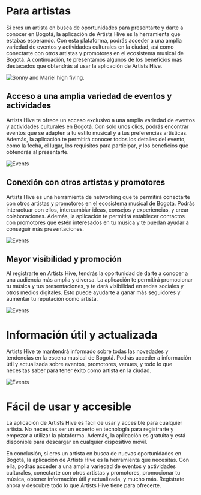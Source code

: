 # Para artistas

Si eres un artista en busca de oportunidades para presentarte y darte a conocer en Bogotá, la aplicación de Artists Hive es la herramienta que estabas esperando. Con esta plataforma, podrás acceder a una amplia variedad de eventos y actividades culturales en la ciudad, así como conectarte con otros artistas y promotores en el ecosistema musical de Bogotá. A continuación, te presentamos algunos de los beneficios más destacados que obtendrás al usar la aplicación de Artists Hive.

![Sonny and Mariel high fiving.](https://npcarlos.co/artistsHive_mocks/IndustryOffer/artists_performance.jpg)

## Acceso a una amplia variedad de eventos y actividades

Artists Hive te ofrece un acceso exclusivo a una amplia variedad de eventos y actividades culturales en Bogotá. Con solo unos clics, podrás encontrar eventos que se adapten a tu estilo musical y a tus preferencias artísticas. Además, la aplicación te permitirá conocer todos los detalles del evento, como la fecha, el lugar, los requisitos para participar, y los beneficios que obtendrás al presentarte.

![Events](https://npcarlos.co/artistsHive_mocks/IndustryOffer/artists_live_events.jpg)

## Conexión con otros artistas y promotores

Artists Hive es una herramienta de networking que te permitirá conectarte con otros artistas y promotores en el ecosistema musical de Bogotá. Podrás interactuar con ellos, intercambiar ideas, consejos y experiencias, y crear colaboraciones. Además, la aplicación te permitirá establecer contactos con promotores que estén interesados en tu música y te puedan ayudar a conseguir más presentaciones.

![Events](https://npcarlos.co/artistsHive_mocks/IndustryOffer/artists_networking.jpg)

## Mayor visibilidad y promoción

Al registrarte en Artists Hive, tendrás la oportunidad de darte a conocer a una audiencia más amplia y diversa. La aplicación te permitirá promocionar tu música y tus presentaciones, y te dará visibilidad en redes sociales y otros medios digitales. Esto puede ayudarte a ganar más seguidores y aumentar tu reputación como artista.

![Events](https://npcarlos.co/artistsHive_mocks/IndustryOffer/artists_social_networks.jpg)

# Información útil y actualizada

Artists Hive te mantendrá informado sobre todas las novedades y tendencias en la escena musical de Bogotá. Podrás acceder a información útil y actualizada sobre eventos, promotores, venues, y todo lo que necesitas saber para tener éxito como artista en la ciudad.

![Events](https://npcarlos.co/artistsHive_mocks/IndustryOffer/artists_trends.jpg)

# Fácil de usar y accesible

La aplicación de Artists Hive es fácil de usar y accesible para cualquier artista. No necesitas ser un experto en tecnología para registrarte y empezar a utilizar la plataforma. Además, la aplicación es gratuita y está disponible para descargar en cualquier dispositivo móvil.

En conclusión, si eres un artista en busca de nuevas oportunidades en Bogotá, la aplicación de Artists Hive es la herramienta que necesitas. Con ella, podrás acceder a una amplia variedad de eventos y actividades culturales, conectarte con otros artistas y promotores, promocionar tu música, obtener información útil y actualizada, y mucho más. Regístrate ahora y descubre todo lo que Artists Hive tiene para ofrecerte.
